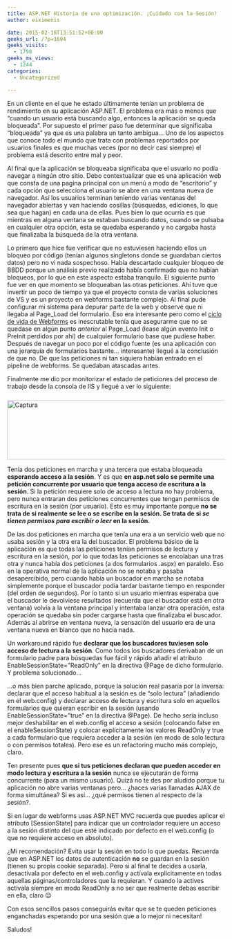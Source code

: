 ```yaml
---
title: ASP.NET Historia de una optimización. ¡Cuidado con la Sesión!
author: eiximenis

date: 2015-02-18T13:51:52+00:00
geeks_url: /?p=1694
geeks_visits:
  - 1798
geeks_ms_views:
  - 1244
categories:
  - Uncategorized

---
```

En un cliente en el que he estado últimamente tenían un problema de rendimiento en su aplicación ASP.NET. El problema era más o menos que “cuando un usuario está buscando algo, entonces la aplicación se queda bloqueada”. Por supuesto el primer paso fue determinar que significaba “bloqueada” ya que es una palabra un tanto ambigua… Uno de los aspectos que conoce todo el mundo que trata con problemas reportados por usuarios finales es que muchas veces (por no decir casi siempre) el problema está descrito entre mal y peor.

Al final que la aplicación se bloqueaba significaba que el usuario no podía navegar a ningún otro sitio. Debo contextualizar que es una aplicación web que consta de una pagina principal con un menú a modo de “escritorio” y cada opción que selecciona el usuario se abre en una ventana nueva de navegador. Así los usuarios terminan teniendo varias ventanas del navegador abiertas y van haciendo cosillas (búsquedas, ediciones, lo que sea que hagan) en cada una de ellas. Pues bien lo que ocurría es que mientras en alguna ventana se estaban buscando datos, cuando se pulsaba en cualquier otra opción, esta se quedaba esperando y no cargaba hasta que finalizaba la búsqueda de la otra ventana.

Lo primero que hice fue verificar que no estuviesen haciendo ellos un bloqueo por código (tenían algunos singletons donde se guardaban ciertos datos) pero no vi nada sospechoso. Había descartado cualquier bloqueo de BBDD porque un análisis previo realizado había confirmado que no habían bloqueos, por lo que en este aspecto estaba tranquilo. El siguiente punto fue ver en que momento se bloqueaban las otras peticiones. Ahí tuve que invertir un poco de tiempo ya que el proyecto consta de varias soluciones de VS y es un proyecto en webforms bastante complejo. Al final pude configurar mi sistema para depurar parte de la web y observé que ni llegaba al Page_Load del formulario. Eso era interesante pero como el <a href="https://msdn.microsoft.com/en-us/library/ms178472%28v=vs.85%29.aspx" target="_blank" rel="noopener noreferrer">ciclo de vida de Webforms</a> es inescrutable tenía que asegurarme que no se quedase en algún punto _anterior_ al Page_Load (lease algún evento Init o PreInit perdidos por ahí) de cualquier formulario base que pudiese haber. Después de navegar un poco por el código fuente (es una aplicación con una jerarquía de formularios bastante… interesante) llegué a la conclusión de que no. De que las peticiones ni tan siquiera habían entrado en el pipeline de webforms. Se quedaban atascadas antes.

Finalmente me dio por monitorizar el estado de peticiones del proceso de trabajo desde la consola de IIS y llegué a ver lo siguiente:

<img title="Captura" style="border-top: 0px; border-right: 0px; background-image: none; border-bottom: 0px; padding-top: 0px; padding-left: 0px; margin: 10px 10px 0px 0px; border-left: 0px; display: inline; padding-right: 0px" border="0" alt="Captura" src="http://geeks.ms/cfs-file.ashx/__key/CommunityServer.Blogs.Components.WeblogFiles/etomas/Captura_5F00_41A91E59.png" width="1208" height="137" />

Tenía dos peticiones en marcha y una tercera que estaba bloqueada **esperando acceso a la sesión**. Y es que **en asp.net solo se permite una petición concurrente por usuario que tenga acceso de escritura a la sesión**. Si la petición requiere solo de acceso a lectura no hay problema, pero nunca entraran dos peticiones concurrentes que tengan permisos de escritura en la sesión (por usuario). Esto es muy importante porque **no se trata de si realmente se lee o se escribe en la sesión. Se trata de si _se tienen permisos para escribir o leer_ en la sesión.**

De las dos peticiones en marcha que tenía una era a un servicio web que no usaba sesión y la otra era la del buscador. El problema básico de la aplicación es que todas las peticiones tenían permisos de lectura y escritura en la sesión, por lo que todas las peticiones se encolaban una tras otra y nunca había dos peticiones (a dos formularios .aspx) en paralelo. Eso en la operativa normal de la aplicación no se notaba y pasaba desapercibido, pero cuando había un buscador en marcha se notaba simplemente porque el buscador podía tardar bastante tiempo en responder (del orden de segundos). Por lo tanto si un usuario mientras esperaba que el buscador le devolviese resultados (recuerda que el buscador está en otra ventana) volvía a la ventana principal y intentaba lanzar otra operación, esta operación se quedaba sin poder cargarse hasta que finalizaba el buscador. Además al abrirse en ventana nueva, la sensación del usuario era de una ventana nueva en blanco que no hacía nada.

Un workaround rápido fue **declarar que los buscadores tuviesen solo acceso de lectura a la sesión**. Como todos los buscadores derivaban de un formulario padre para búsquedas fue fácil y rápido añadir el atributo EnableSessionState=”ReadOnly” en la directiva @Page de dicho formulario. Y problema solucionado…

…o más bien parche aplicado, porque la solución real pasaría por la inversa: declarar que el acceso habitual a la sesión es de “solo lectura” (añadiendo <pages enableSessionState="ReadOnly" /> en el web.config) y declarar acceso de lectura y escritura solo en aquellos formularios que quieran escribir en la sesión (usando EnableSessionState=”true” en la directiva @Page). De hecho sería incluso mejor deshabilitar en el web.config el acceso a sesión (colocando false en el enableSessionState) y colocar explícitamente los valores ReadOnly y true a cada formulario que requiera acceder a la sesión (en modo de solo lectura o con permisos totales). Pero ese es un refactoring mucho más complejo, claro.

Ten presente pues **que si tus peticiones declaran que pueden acceder en modo lectura y escritura a la sesión** nunca se ejecutarán de forma concurrente (para un mismo usuario). Quizá no te des por aludido porque tu aplicación no abre varias ventanas pero… ¿haces varias llamadas AJAX de forma simultánea? Si es así… ¿qué permisos tienen al respecto de la sesión?.

Si en lugar de webforms usas ASP.NET MVC recuerda que puedes aplicar el atributo [SessionState] para indicar que un controlador requiere un acceso a la sesión distinto del que esté indicado por defecto en el web.config (o que no requiere acceso en absoluto).

¿Mi recomendación? Evita usar la sesión en todo lo que puedas. Recuerda que en ASP.NET los datos de autenticación **no** se guardan en la sesión (tienen su propia cookie separada). Pero si al final te decides a usarla, desactívala por defecto en el web.config y actívala explícitamente en todas aquellas páginas/controladores que la requieran. Y cuando la actives actívala siempre en modo ReadOnly a no ser que realmente debas escribir en ella, claro 😉

Con esos sencillos pasos conseguirás evitar que se te queden peticiones enganchadas esperando por una sesión que a lo mejor ni necesitan!

Saludos!